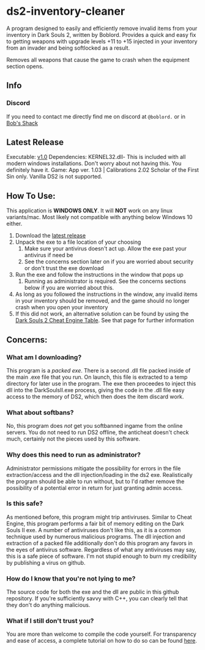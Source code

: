 # ds2-inventory-cleaner
A program designed to easily and efficiently remove invalid items from your inventory in Dark Souls 2, written by Boblord. 
Provides a quick and easy fix to getting weapons with upgrade levels +11 to +15 injected in your inventory from an invader and being softlocked as a result. 

Removes all weapons that cause the game to crash when the equipment section opens. 

## Info
### Discord
If you need to contact me directly find me on discord at `@boblord.` or in [Bob's Shack](https://discord.gg/YAUChSMeRB)

## Latest Release
Executable: [v1.0](https://github.com/boblord14/Dark-Souls-2-SotFS-CT-Bob-Edition/releases/latest)
Dependencies: KERNEL32.dll- This is included with all modern windows installations. Don't worry about not having this. You definitely have it.
Game: App ver. 1.03 | Calibrations 2.02
Scholar of the First Sin only. Vanilla DS2 is not supported.

## How To Use:
This application is **WINDOWS ONLY**. It will **NOT** work on any linux variants/mac. Most likely not compatible with anything below Windows 10 either. 
1. Download the [latest release](https://github.com/boblord14/ds2-inventory-cleaner/releases/latest)
2. Unpack the exe to a file location of your choosing
    1. Make sure your antivirus doesn't act up. Allow the exe past your antivirus if need be
    2. See the concerns section later on if you are worried about security or don't trust the exe download
3. Run the exe and follow the instructions in the window that pops up
    1. Running as administrator is required. See the concerns sections below if you are worried about this.
4. As long as you followed the instructions in the window, any invalid items in your inventory should be removed, and the game should no longer crash when you open your inventory
5. If this did not work, an alternative solution can be found by using the [Dark Souls 2 Cheat Engine Table](https://github.com/boblord14/Dark-Souls-2-SotFS-CT-Bob-Edition/releases/latest). See that page for further information

## Concerns:
### What am I downloading?
This program is a *packed exe*. There is a second .dll file packed inside of the main .exe file that you run. On launch, this file is extracted to a temp directory for later use in the program. 
The exe then proceedes to inject this dll into the DarkSoulsII.exe process, giving the code in the .dll file easy access to the memory of DS2, which then does the item discard work. 

### What about softbans?
No, this program does *not* get you softbanned ingame from the online servers. You do not need to run DS2 offline, the anticheat doesn't check much, certainly not the pieces used by this software. 

### Why does this need to run as administrator?
Administrator permissions mitigate the possibility for errors in the file extraction/access and the dll injection/loading in the ds2 exe. Realistically the program should be able to run without, but to I'd rather remove the possibility of a potential error in return for just granting admin access. 

### Is this safe?
As mentioned before, this program might trip antiviruses. Similar to Cheat Engine, this program performs a fair bit of memory editing on the Dark Souls II exe. A number of antiviruses don't like this, as it is a common technique used by numerous malicious programs. The dll injection and extraction of a packed file additionally don't do this program any favors in the eyes of antivirus software. Regardless of what any antiviruses may say, this is a safe piece of software. I'm not stupid enough to burn my credibility by publishing a virus on github. 

### How do I know that you're not lying to me?
The source code for both the exe and the dll are public in this github repository. If you're sufficiently savvy with C++, you can clearly tell that they don't do anything malicious. 

### What if I still don't trust you?
You are more than welcome to compile the code yourself. For transparency and ease of access, a complete tutorial on how to do so can be found [here](https://github.com/boblord14/ds2-inventory-cleaner/blob/4a347fabe5f775fd6abdeda0ae61637cf8d97550/Compilation%20Instructions.md).




  
   
